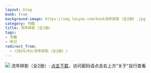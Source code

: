 ```yaml
---
layout: blog
book: true
background-image: https://img.locyoo.com/book流年碎影（全2册）.jpg
category: 书籍
title: 流年碎影（全2册）
tags:
- 书籍
- 传记
redirect_from:
  - /2024/03/流年碎影（全2册）/
---
```

![](https://img.locyoo.com/book流年碎影（全2册）.jpg)
流年碎影（全2册）: <a name = "ref1" href="https://url18.ctfile.com/f/50983618-1418301167-124774?p=3619">点击下载</a>，访问密码请点击右上方“关于”自行查看